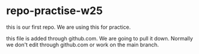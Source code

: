 # repo-practise-w25
this is our first repo. We are using this for practice.

this file is added through github.com. We are going to pull it down. Normally we don't edit through github.com or work on the main branch.
